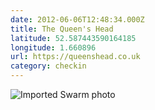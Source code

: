```yaml
---
date: 2012-06-06T12:48:34.000Z
title: The Queen's Head
latitude: 52.587443590164185
longitude: 1.660896
url: https://queenshead.co.uk
category: checkin
---
```

<img src="https://fastly.4sqi.net/img/general/720x537/7pZ6Zf-6vtZu7cjCjUwkXoXnz2F2rhVqJtik5RBhUWE.jpg" alt="Imported Swarm photo"/>
